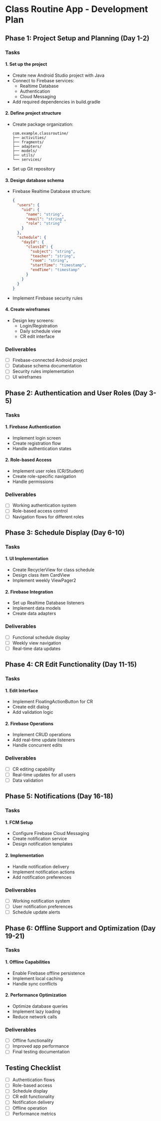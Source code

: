 # Class Routine App - Development Plan

## Phase 1: Project Setup and Planning (Day 1-2)

### Tasks

#### 1. Set up the project
- Create new Android Studio project with Java
- Connect to Firebase services:
  - Realtime Database
  - Authentication 
  - Cloud Messaging
- Add required dependencies in build.gradle

#### 2. Define project structure
- Create package organization:
  ```
  com.example.classroutine/
  ├── activities/
  ├── fragments/
  ├── adapters/
  ├── models/
  ├── utils/
  └── services/
  ```
- Set up Git repository

#### 3. Design database schema
- Firebase Realtime Database structure:
  ```json
  {
    "users": {
      "uid": {
        "name": "string",
        "email": "string",
        "role": "string"
      }
    },
    "schedule": {
      "dayId": {
        "classId": {
          "subject": "string",
          "teacher": "string",
          "room": "string",
          "startTime": "timestamp",
          "endTime": "timestamp"
        }
      }
    }
  }
  ```
- Implement Firebase security rules

#### 4. Create wireframes
- Design key screens:
  - Login/Registration
  - Daily schedule view
  - CR edit interface

### Deliverables
- [ ] Firebase-connected Android project
- [ ] Database schema documentation
- [ ] Security rules implementation
- [ ] UI wireframes

## Phase 2: Authentication and User Roles (Day 3-5)

### Tasks

#### 1. Firebase Authentication
- Implement login screen
- Create registration flow
- Handle authentication states

#### 2. Role-based Access
- Implement user roles (CR/Student)
- Create role-specific navigation
- Handle permissions

### Deliverables
- [ ] Working authentication system
- [ ] Role-based access control
- [ ] Navigation flows for different roles

## Phase 3: Schedule Display (Day 6-10)

### Tasks

#### 1. UI Implementation
- Create RecyclerView for class schedule
- Design class item CardView
- Implement weekly ViewPager2

#### 2. Firebase Integration
- Set up Realtime Database listeners
- Implement data models
- Create data adapters

### Deliverables
- [ ] Functional schedule display
- [ ] Weekly view navigation
- [ ] Real-time data updates

## Phase 4: CR Edit Functionality (Day 11-15)

### Tasks

#### 1. Edit Interface
- Implement FloatingActionButton for CR
- Create edit dialog
- Add validation logic

#### 2. Firebase Operations
- Implement CRUD operations
- Add real-time update listeners
- Handle concurrent edits

### Deliverables
- [ ] CR editing capability
- [ ] Real-time updates for all users
- [ ] Data validation

## Phase 5: Notifications (Day 16-18)

### Tasks

#### 1. FCM Setup
- Configure Firebase Cloud Messaging
- Create notification service
- Design notification templates

#### 2. Implementation
- Handle notification delivery
- Implement notification actions
- Add notification preferences

### Deliverables
- [ ] Working notification system
- [ ] User notification preferences
- [ ] Schedule update alerts

## Phase 6: Offline Support and Optimization (Day 19-21)

### Tasks

#### 1. Offline Capabilities
- Enable Firebase offline persistence
- Implement local caching
- Handle sync conflicts

#### 2. Performance Optimization
- Optimize database queries
- Implement lazy loading
- Reduce network calls

### Deliverables
- [ ] Offline functionality
- [ ] Improved app performance
- [ ] Final testing documentation

## Testing Checklist
- [ ] Authentication flows
- [ ] Role-based access
- [ ] Schedule display
- [ ] CR edit functionality
- [ ] Notification delivery
- [ ] Offline operation
- [ ] Performance metrics
